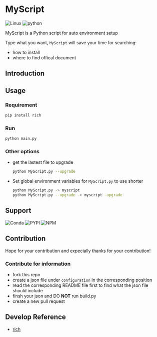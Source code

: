 # MyScript

![Linux](https://img.shields.io/badge/Linux-FCC624?style=for-the-badge&logo=linux&logoColor=black)
![python](https://img.shields.io/badge/Python-FFD43B?style=for-the-badge&logo=python&logoColor=blue)

MyScript is a Python script for auto environment setup

Type what you want, `MyScript` will save your time for searching:

- how to install
- where to find offical document

## Introduction

## Usage

### Requirement

```bash
pip install rich
```

### Run

```bash
python main.py
```

### Other options

- get the lastest file to upgrade

  ```bash
  python MyScript.py --upgrade
  ```

- Set global environment variables for `MyScript.py` to use shorter

  ```bash
  python MyScript.py -> myscript
  python MyScript.py --upgrade -> myscript -upgrade
  ```

## Support

![Conda](https://img.shields.io/badge/conda-342B029.svg?&style=for-the-badge&logo=anaconda&logoColor=white)
![PYPI](https://img.shields.io/badge/pypi-3775A9?style=for-the-badge&logo=pypi&logoColor=white)
![NPM](https://img.shields.io/badge/npm-CB3837?style=for-the-badge&logo=npm&logoColor=white)

## Contribution

Hope for your contribution and expecially thanks for your contribution!

### Contribute for information

- fork this repo
- create a json file under `configuration` in the corresponding position
- read the corresponding README file first to find what the json file should include
- finsh your json and DO **NOT** run build.py
- create a new pull request

## Develop Reference

- [rich](https://github.com/Textualize/rich)